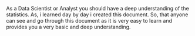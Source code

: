 As a Data Scientist or Analyst you should have a deep understanding of the statistics. As, i learned day by day i created this document. So, that anyone can see and go through this document as it is very easy to learn and provides you a very basic and deep understanding.

